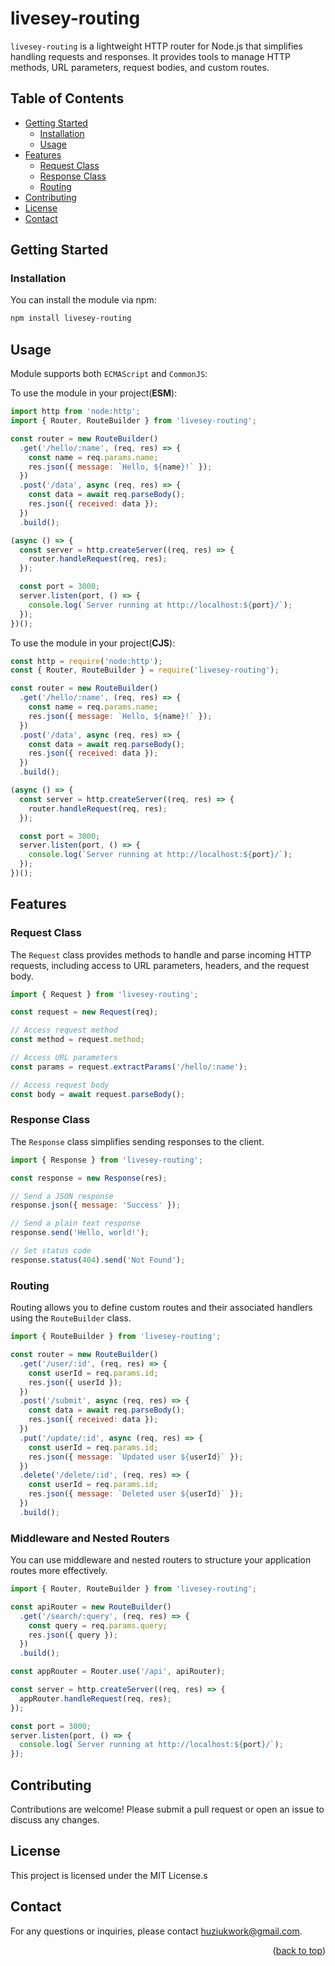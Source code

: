 <a name="readme-top"></a>
# livesey-routing

`livesey-routing` is a lightweight HTTP router for Node.js that simplifies handling requests and responses. It provides tools to manage HTTP methods, URL parameters, request bodies, and custom routes.

## Table of Contents
- [Getting Started](#getting-started)
  - [Installation](#installation)
  - [Usage](#usage)
- [Features](#features)
  - [Request Class](#request-class)
  - [Response Class](#response-class)
  - [Routing](#routing)
- [Contributing](#contributing)
- [License](#license)
- [Contact](#contact)

## Getting Started

### Installation

You can install the module via npm:

```bash
npm install livesey-routing
```

## Usage
Module supports both `ECMAScript` and `CommonJS`:

To use the module in your project(**ESM**):

```js
import http from 'node:http';
import { Router, RouteBuilder } from 'livesey-routing';

const router = new RouteBuilder()
  .get('/hello/:name', (req, res) => {
    const name = req.params.name;
    res.json({ message: `Hello, ${name}!` });
  })
  .post('/data', async (req, res) => {
    const data = await req.parseBody();
    res.json({ received: data });
  })
  .build();

(async () => {
  const server = http.createServer((req, res) => {
    router.handleRequest(req, res);
  });

  const port = 3000;
  server.listen(port, () => {
    console.log(`Server running at http://localhost:${port}/`);
  });
})();
```

To use the module in your project(**CJS**):

```js
const http = require('node:http');
const { Router, RouteBuilder } = require('livesey-routing');

const router = new RouteBuilder()
  .get('/hello/:name', (req, res) => {
    const name = req.params.name;
    res.json({ message: `Hello, ${name}!` });
  })
  .post('/data', async (req, res) => {
    const data = await req.parseBody();
    res.json({ received: data });
  })
  .build();

(async () => {
  const server = http.createServer((req, res) => {
    router.handleRequest(req, res);
  });

  const port = 3000;
  server.listen(port, () => {
    console.log(`Server running at http://localhost:${port}/`);
  });
})();
```

## Features

### Request Class

The `Request` class provides methods to handle and parse incoming HTTP requests, including access to URL parameters, headers, and the request body.

```js
import { Request } from 'livesey-routing';

const request = new Request(req);

// Access request method
const method = request.method;

// Access URL parameters
const params = request.extractParams('/hello/:name');

// Access request body
const body = await request.parseBody();
```


### Response Class

The `Response` class simplifies sending responses to the client.

```js
import { Response } from 'livesey-routing';

const response = new Response(res);

// Send a JSON response
response.json({ message: 'Success' });

// Send a plain text response
response.send('Hello, world!');

// Set status code
response.status(404).send('Not Found');
```

### Routing

Routing allows you to define custom routes and their associated handlers using the `RouteBuilder` class.

```js
import { RouteBuilder } from 'livesey-routing';

const router = new RouteBuilder()
  .get('/user/:id', (req, res) => {
    const userId = req.params.id;
    res.json({ userId });
  })
  .post('/submit', async (req, res) => {
    const data = await req.parseBody();
    res.json({ received: data });
  })
  .put('/update/:id', async (req, res) => {
    const userId = req.params.id;
    res.json({ message: `Updated user ${userId}` });
  })
  .delete('/delete/:id', (req, res) => {
    const userId = req.params.id;
    res.json({ message: `Deleted user ${userId}` });
  })
  .build();
```

### Middleware and Nested Routers

You can use middleware and nested routers to structure your application routes more effectively.

```js
import { Router, RouteBuilder } from 'livesey-routing';

const apiRouter = new RouteBuilder()
  .get('/search/:query', (req, res) => {
    const query = req.params.query;
    res.json({ query });
  })
  .build();

const appRouter = Router.use('/api', apiRouter);

const server = http.createServer((req, res) => {
  appRouter.handleRequest(req, res);
});

const port = 3000;
server.listen(port, () => {
  console.log(`Server running at http://localhost:${port}/`);
});
```

## Contributing

Contributions are welcome! Please submit a pull request or open an issue to discuss any changes.

## License

This project is licensed under the MIT License.s

## Contact

For any questions or inquiries, please contact huziukwork@gmail.com.

<p align="right">(<a href="#readme-top">back to top</a>)</p>